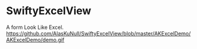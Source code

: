 # SwiftyExcelView
A form Look  Like Excel.
https://github.com/AlasKuNull/SwiftyExcelView/blob/master/AKExcelDemo/AKExcelDemo/demo.gif
